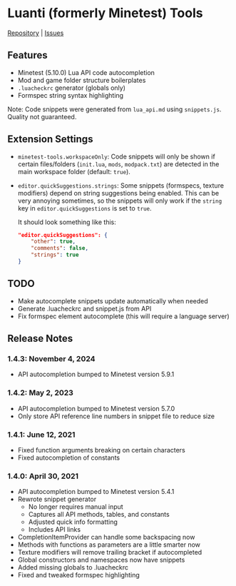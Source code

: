# Luanti (formerly Minetest) Tools

[Repository](https://github.com/GreenXenith/minetest-tools/) | [Issues](https://github.com/GreenXenith/minetest-tools/issues/)

## Features

-   Minetest (5.10.0) Lua API code autocompletion
-   Mod and game folder structure boilerplates
-   `.luacheckrc` generator (globals only)
-   Formspec string syntax highlighting

Note: Code snippets were generated from `lua_api.md` using `snippets.js`. Quality not guaranteed.

## Extension Settings

-   `minetest-tools.workspaceOnly`: Code snippets will only be shown if certain files/folders (`init.lua`, `mods`, `modpack.txt`) are detected in the main workspace folder (default: `true`).

-   `editor.quickSuggestions.strings`: Some snippets (formspecs, texture modifiers) depend on string suggestions being enabled. This can be very annoying sometimes, so the snippets will only work if the `string` key in `editor.quickSuggestions` is set to `true`.

    It should look something like this:

    ```json
    "editor.quickSuggestions": {
        "other": true,
        "comments": false,
        "strings": true
    }
    ```

## TODO

-   Make autocomplete snippets update automatically when needed
-   Generate .luacheckrc and snippet.js from API
-   Fix formspec element autocomplete (this will require a language server)

## Release Notes

### 1.4.3: November 4, 2024

-   API autocompletion bumped to Minetest version 5.9.1

### 1.4.2: May 2, 2023

-   API autocompletion bumped to Minetest version 5.7.0
-   Only store API reference line numbers in snippet file to reduce size

### 1.4.1: June 12, 2021

-   Fixed function arguments breaking on certain characters
-   Fixed autocompletion of constants

### 1.4.0: April 30, 2021

-   API autocompletion bumped to Minetest version 5.4.1
-   Rewrote snippet generator
    -   No longer requires manual input
    -   Captures all API methods, tables, and constants
    -   Adjusted quick info formatting
    -   Includes API links
-   CompletionItemProvider can handle some backspacing now
-   Methods with functions as parameters are a little smarter now
-   Texture modifiers will remove trailing bracket if autocompleted
-   Global constructors and namespaces now have snippets
-   Added missing globals to .luacheckrc
-   Fixed and tweaked formspec highlighting
